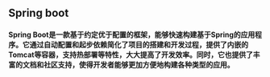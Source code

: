 ## Spring boot


#### Spring Boot是一款基于约定优于配置的框架，能够快速构建基于Spring的应用程序。它通过自动配置和起步依赖简化了项目的搭建和开发过程，提供了内嵌的Tomcat等容器，支持热部署等特性，大大提高了开发效率。同时，它也提供了丰富的文档和社区支持，使得开发者能够更加方便地构建各种类型的应用。


